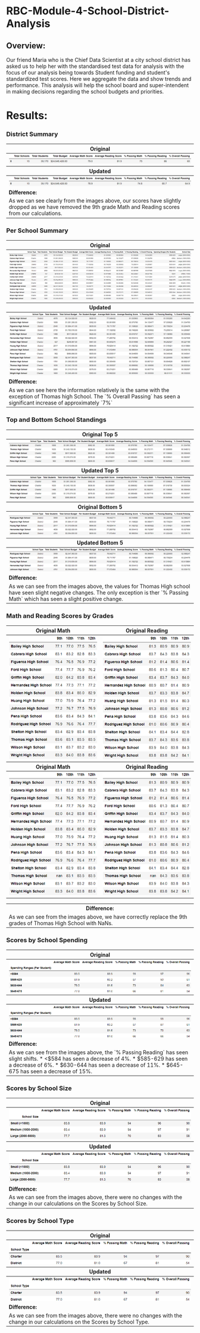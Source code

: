 # RBC-Module-4-School-District-Analysis

## Overview:
Our friend Maria who is the Chief Data Scientist at a city school district has asked us to help her with the standardised test data for analysis with the focus of our analysis being towards Student funding and student's standardized test scores. Here we aggregate the data and show trends and performance. This analysis will help the school board and super-intendent in making decisions regarding the school budgets and priorities.

# Results:
### District Summary
  <table align="center">
  <tr>
  <th>Original</th>
  </tr>
  <tr>
  <th><img src="https://github.com/mubeenkh4u/RBC-Module-4-School-District-Analysis/blob/main/Resources/Original_District_Summary.png"></th>
  </tr>
  <tr>
  <th>Updated</th>
  </tr>
  <tr>
  <th><img src="https://github.com/mubeenkh4u/RBC-Module-4-School-District-Analysis/blob/main/Resources/New_District_Summary.png"></th>
  </tr>
  <tr>
  <td><b>Difference:</b></td>
  </tr>
  <tr>
  <td>
  As we can see clearly from the images above, our scores have slightly dropped as we have removed the 9th grade Math and Reading scores from our calculations.
  </td>
  </tr>
  </table>

 ### Per School Summary
  <table align="center">
  <tr>
  <th>Original</th>
  </tr>
  <tr>
  <th><img src="https://github.com/mubeenkh4u/RBC-Module-4-School-District-Analysis/blob/main/Resources/Original_Per_School_Summary.png"></th>
  </tr>
  <tr>
  <th>Updated</th>
  </tr>
  <tr>
  <th><img src="https://github.com/mubeenkh4u/RBC-Module-4-School-District-Analysis/blob/main/Resources/New_Per_School_Summary.png"></th>
  </tr>
  <tr>
  <td><b>Difference:</b></td>
  </tr>
  <tr>
  <td>
  As we can see here the information relatively is the same with the exception of Thomas high School. The `% Overall Passing` has seen a significant increase of approximately `7%`
  </td>
  </tr>
  </table>
 
 ### Top and Bottom School Standings
  <table align="center">
  <tr>
  <th>Original Top 5</th>
  </tr>
  <tr>
  <th><img src="https://github.com/mubeenkh4u/RBC-Module-4-School-District-Analysis/blob/main/Resources/Original_Top_Schools_Summary.png"></th>
  </tr>
  <tr>
  <th>Updated Top 5</th>
  </tr>
  <tr>
  <th><img src="https://github.com/mubeenkh4u/RBC-Module-4-School-District-Analysis/blob/main/Resources/New_Top_Schools_Summary.png"></th>
  </tr>
  <tr>
  <th>Original Bottom 5</th>
  </tr>
  <tr>
  <th><img src="https://github.com/mubeenkh4u/RBC-Module-4-School-District-Analysis/blob/main/Resources/Original_Bottom_Schools_Summary.png"></th>
  </tr>
  <tr>
  <th>Updated Bottom 5</th>
  </tr>
  <tr>
  <th><img src="https://github.com/mubeenkh4u/RBC-Module-4-School-District-Analysis/blob/main/Resources/Original_Bottom_Schools_Summary.png"></th>
  </tr>
  <tr>
  <td><b>Difference:</b></td>
  </tr>
  <tr>
  <td>
  As we can see from the images above, the values for Thomas High school have seen slight negative changes. The only exception is ther `% Passing Math` which has seen a slight positive change.
  </td>
  </tr>
  </table>
  
 ### Math and Reading Scores by Grades
  <table align="center">
  <tr>
  <th>Original Math</th>
  <th>Original Reading</th>
  </tr>
  <tr>
  <th><img src="https://github.com/mubeenkh4u/RBC-Module-4-School-District-Analysis/blob/main/Resources/Original_Math_Scores_by_Grade.png"></th>
  <th><img src="https://github.com/mubeenkh4u/RBC-Module-4-School-District-Analysis/blob/main/Resources/Original_Reading_Scores_by_Grade.png"></th>
  </tr>
  <tr>
  <th>Original Math</th>
  <th>Original Reading</th>
  </tr>
  <tr>
  <th><img src="https://github.com/mubeenkh4u/RBC-Module-4-School-District-Analysis/blob/main/Resources/New_Math_Scores_by_Grade.png"></th>
  <th><img src="https://github.com/mubeenkh4u/RBC-Module-4-School-District-Analysis/blob/main/Resources/New_Reading_Scores_by_Grade.png"></th>
  </tr>
  </table>
  
  <table align="center">
  <tr>
  <th><b>Difference:</b></th>
  </tr>
  <tr>
  <td>
  As we can see from the images above, we have correctly replace the 9th grades of Thomas High School with NaNs.
  </td>
  </tr>
  </table>
 
 
 ### Scores by School Spending
  <table align="center">
  <tr>
  <th>Original</th>
  </tr>
  <tr>
  <th><img src="https://github.com/mubeenkh4u/RBC-Module-4-School-District-Analysis/blob/main/Resources/Original_Scores_by_School_Spending.png"></th>
  </tr>
  <tr>
  <th>Updated</th>
  </tr>
  <tr>
  <th><img src="https://github.com/mubeenkh4u/RBC-Module-4-School-District-Analysis/blob/main/Resources/New_Scores_by_School_Spending.png"></th>
  </tr>
  <tr>
  <td><b>Difference:</b></td>
  </tr>
  <tr>
  <td>
  As we can see from the images above, the `% Passing Reading` has seen slight shifts.
  * <$584 has seen a decrease of 4%.
  * $585-629 has seen a decrease of 6%.
  * $630-644 has seen a decrease of 11%.
  * $645-675 has seen a decrease of 15%.
  </td>
  </tr>
  </table>
 
 ### Scores by School Size
  <table align="center">
  <tr>
  <th>Original</th>
  </tr>
  <tr>
  <th><img src="https://github.com/mubeenkh4u/RBC-Module-4-School-District-Analysis/blob/main/Resources/Original_Scores_by_School_Size.png"></th>
  </tr>
  <tr>
  <th>Updated</th>
  </tr>
  <tr>
  <th><img src="https://github.com/mubeenkh4u/RBC-Module-4-School-District-Analysis/blob/main/Resources/New_Scores_by_School_Size.png"></th>
  </tr>
  <tr>
  <td><b>Difference:</b></td>
  </tr>
  <tr>
  <td>
  As we can see from the images above, there were no changes with the change in our calculations on the Scores by School Size.
  </td>
  </tr>
  </table>
 
 ### Scores by School Type
  <table align="center">
  <tr>
  <th>Original</th>
  </tr>
  <tr>
  <th><img src="https://github.com/mubeenkh4u/RBC-Module-4-School-District-Analysis/blob/main/Resources/Original_Scores_by_School_Type.png"></th>
  </tr>
  <tr>
  <th>Updated</th>
  </tr>
  <tr>
  <th><img src="https://github.com/mubeenkh4u/RBC-Module-4-School-District-Analysis/blob/main/Resources/New_Scores_by_School_Type.png"></th>
  </tr>
  <tr>
  <td><b>Difference:</b></td>
  </tr>
  <tr>
  <td>
  As we can see from the images above, there were no changes with the change in our calculations on the Scores by School Type.
  </td>
  </tr>
  </table>
